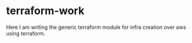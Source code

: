# terraform-work

Here I am writing the generic terraform module for infra creation over aws using terraform.
